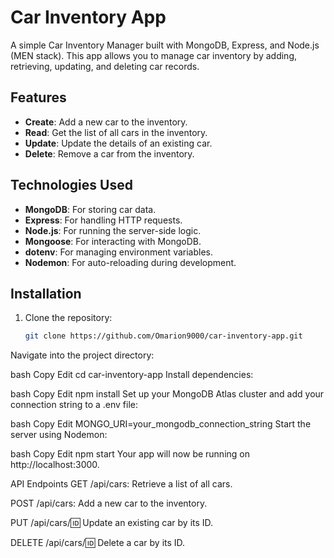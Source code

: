 # Car Inventory App

A simple Car Inventory Manager built with MongoDB, Express, and Node.js (MEN stack). This app allows you to manage car inventory by adding, retrieving, updating, and deleting car records.

## Features

- **Create**: Add a new car to the inventory.
- **Read**: Get the list of all cars in the inventory.
- **Update**: Update the details of an existing car.
- **Delete**: Remove a car from the inventory.

## Technologies Used

- **MongoDB**: For storing car data.
- **Express**: For handling HTTP requests.
- **Node.js**: For running the server-side logic.
- **Mongoose**: For interacting with MongoDB.
- **dotenv**: For managing environment variables.
- **Nodemon**: For auto-reloading during development.

## Installation

1. Clone the repository:
   ```bash
   git clone https://github.com/Omarion9000/car-inventory-app.git
Navigate into the project directory:

bash
Copy
Edit
cd car-inventory-app
Install dependencies:

bash
Copy
Edit
npm install
Set up your MongoDB Atlas cluster and add your connection string to a .env file:

bash
Copy
Edit
MONGO_URI=your_mongodb_connection_string
Start the server using Nodemon:

bash
Copy
Edit
npm start
Your app will now be running on http://localhost:3000.

API Endpoints
GET /api/cars: Retrieve a list of all cars.

POST /api/cars: Add a new car to the inventory.

PUT /api/cars/:id: Update an existing car by its ID.

DELETE /api/cars/:id: Delete a car by its ID.

